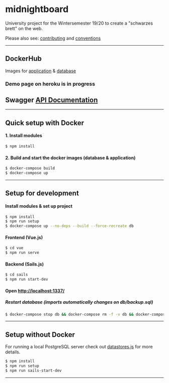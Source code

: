 # midnightboard

University project for the Wintersemester 19/20 to create a "schwarzes brett" on the web.

Please also see: [contributing](https://github.com/conclurer/midnightboard/blob/master/CONTRIBUTING.md) and [conventions](https://github.com/conclurer/midnightboard/blob/master/CONVENTIONS.md)

---

## DockerHub
Images for [application](https://hub.docker.com/r/tvsjsdock/midnightboard-app/tags) & [database](https://hub.docker.com/r/tvsjsdock/midnightboard-db/tags)

### Demo page on heroku is in progress

## Swagger [API Documentation](https://rawcdn.githack.com/conclurer/midnightboard/master/sails/swagger/swagger.html)

---

## Quick setup with Docker

#### 1. Install modules

```bash
$ npm install
```

#### 2. Build and start the docker images (database & application)

```bash
$ docker-compose build
$ docker-compose up
```

---

## Setup for development

#### Install modules & set up project

```bash
$ npm install
$ npm run setup
$ docker-compose up --no-deps --build --force-recreate db
```

#### Frontend (Vue.js)

```bash
$ cd vue
$ npm run serve
```

#### Backend (Sails.js)

```bash
$ cd sails
$ npm run start-dev
```

#### Open [http://localhost:1337/](http://localhost:1337/)

##### Restart database (imports automatically changes on db/backup.sql)

```bash
$ docker-compose stop db && docker-compose rm -f -v db && docker-compose up --no-deps --build --force-recreate db
```

---

## Setup without Docker
For running a local PostgreSQL server check out [datastores.js](https://github.com/conclurer/midnightboard/blob/master/sails/config/datastores.js) for more details.

```bash
$ npm install
$ npm run setup
$ npm run sails-start-dev
```

---
